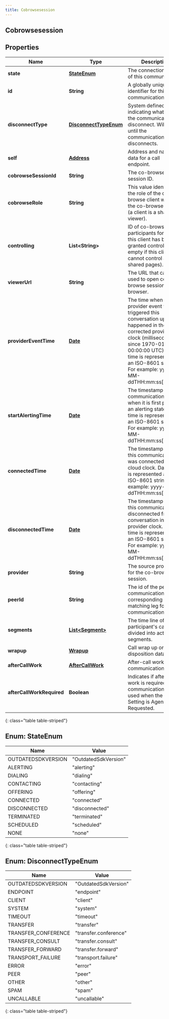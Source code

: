 ```yaml
---
title: Cobrowsesession
---
```


## Cobrowsesession

## Properties

| Name                      | Type                                                       | Description                                                                                                                                                                                                                                              | Notes      |
| ------------------------- | ---------------------------------------------------------- | -------------------------------------------------------------------------------------------------------------------------------------------------------------------------------------------------------------------------------------------------------- | ---------- |
| **state**                 | [**StateEnum**](#StateEnum)<!---->                         | The connection state of this communication.                                                                                                                                                                                                              | [optional] |
| **id**                    | <!----><!---->**String**<!---->                            | A globally unique identifier for this communication.                                                                                                                                                                                                     | [optional] |
| **disconnectType**        | [**DisconnectTypeEnum**](#DisconnectTypeEnum)<!---->       | System defined string indicating what caused the communication to disconnect. Will be null until the communication disconnects.                                                                                                                          | [optional] |
| **self**                  | <!----><!---->[**Address**](Address.md)<!---->             | Address and name data for a call endpoint.                                                                                                                                                                                                               | [optional] |
| **cobrowseSessionId**     | <!----><!---->**String**<!---->                            | The co-browse session ID.                                                                                                                                                                                                                                | [optional] |
| **cobrowseRole**          | <!----><!---->**String**<!---->                            | This value identifies the role of the co-browse client within the co-browse session (a client is a sharer or a viewer).                                                                                                                                  | [optional] |
| **controlling**           | <!----><!---->**List&lt;String&gt;**<!---->                | ID of co-browse participants for which this client has been granted control (list is empty if this client cannot control any shared pages).                                                                                                              | [optional] |
| **viewerUrl**             | <!----><!---->**String**<!---->                            | The URL that can be used to open co-browse session in web browser.                                                                                                                                                                                       | [optional] |
| **providerEventTime**     | <!----><!---->[**Date**](Date.md)<!---->                   | The time when the provider event which triggered this conversation update happened in the corrected provider clock (milliseconds since 1970-01-01 00:00:00 UTC). Date time is represented as an ISO-8601 string. For example: yyyy-MM-ddTHH:mm:ss[.mmm]Z | [optional] |
| **startAlertingTime**     | <!----><!---->[**Date**](Date.md)<!---->                   | The timestamp the communication has when it is first put into an alerting state. Date time is represented as an ISO-8601 string. For example: yyyy-MM-ddTHH:mm:ss[.mmm]Z                                                                                 | [optional] |
| **connectedTime**         | <!----><!---->[**Date**](Date.md)<!---->                   | The timestamp when this communication was connected in the cloud clock. Date time is represented as an ISO-8601 string. For example: yyyy-MM-ddTHH:mm:ss[.mmm]Z                                                                                          | [optional] |
| **disconnectedTime**      | <!----><!---->[**Date**](Date.md)<!---->                   | The timestamp when this communication disconnected from the conversation in the provider clock. Date time is represented as an ISO-8601 string. For example: yyyy-MM-ddTHH:mm:ss[.mmm]Z                                                                  | [optional] |
| **provider**              | <!----><!---->**String**<!---->                            | The source provider for the co-browse session.                                                                                                                                                                                                           | [optional] |
| **peerId**                | <!----><!---->**String**<!---->                            | The id of the peer communication corresponding to a matching leg for this communication.                                                                                                                                                                 | [optional] |
| **segments**              | <!----><!---->[**List&lt;Segment&gt;**](Segment.md)<!----> | The time line of the participant&#39;s call, divided into activity segments.                                                                                                                                                                             | [optional] |
| **wrapup**                | <!----><!---->[**Wrapup**](Wrapup.md)<!---->               | Call wrap up or disposition data.                                                                                                                                                                                                                        | [optional] |
| **afterCallWork**         | <!----><!---->[**AfterCallWork**](AfterCallWork.md)<!----> | After-call work for the communication.                                                                                                                                                                                                                   | [optional] |
| **afterCallWorkRequired** | <!----><!---->**Boolean**<!---->                           | Indicates if after-call work is required for a communication. Only used when the ACW Setting is Agent Requested.                                                                                                                                         | [optional] |

{: class="table table-striped"}

<a name="StateEnum"></a>

## Enum: StateEnum

| Name               | Value                          |
| ------------------ | ------------------------------ |
| OUTDATEDSDKVERSION | &quot;OutdatedSdkVersion&quot; |
| ALERTING           | &quot;alerting&quot;           |
| DIALING            | &quot;dialing&quot;            |
| CONTACTING         | &quot;contacting&quot;         |
| OFFERING           | &quot;offering&quot;           |
| CONNECTED          | &quot;connected&quot;          |
| DISCONNECTED       | &quot;disconnected&quot;       |
| TERMINATED         | &quot;terminated&quot;         |
| SCHEDULED          | &quot;scheduled&quot;          |
| NONE               | &quot;none&quot;               |

{: class="table table-striped"}

<a name="DisconnectTypeEnum"></a>

## Enum: DisconnectTypeEnum

| Name                | Value                           |
| ------------------- | ------------------------------- |
| OUTDATEDSDKVERSION  | &quot;OutdatedSdkVersion&quot;  |
| ENDPOINT            | &quot;endpoint&quot;            |
| CLIENT              | &quot;client&quot;              |
| SYSTEM              | &quot;system&quot;              |
| TIMEOUT             | &quot;timeout&quot;             |
| TRANSFER            | &quot;transfer&quot;            |
| TRANSFER_CONFERENCE | &quot;transfer.conference&quot; |
| TRANSFER_CONSULT    | &quot;transfer.consult&quot;    |
| TRANSFER_FORWARD    | &quot;transfer.forward&quot;    |
| TRANSPORT_FAILURE   | &quot;transport.failure&quot;   |
| ERROR               | &quot;error&quot;               |
| PEER                | &quot;peer&quot;                |
| OTHER               | &quot;other&quot;               |
| SPAM                | &quot;spam&quot;                |
| UNCALLABLE          | &quot;uncallable&quot;          |

{: class="table table-striped"}
